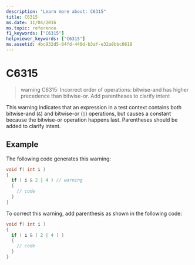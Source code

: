 ```yaml
---
description: "Learn more about: C6315"
title: C6315
ms.date: 11/04/2016
ms.topic: reference
f1_keywords: ["C6315"]
helpviewer_keywords: ["C6315"]
ms.assetid: 4bc932d5-04fd-440d-b3af-e32a8bbc0618
---
```

# C6315

> warning C6315: Incorrect order of operations: bitwise-and has higher precedence than bitwise-or. Add parentheses to clarify intent

This warning indicates that an expression in a test context contains both bitwise-and (`&`) and bitwise-or (`|`) operations, but causes a constant because the bitwise-or operation happens last. Parentheses should be added to clarify intent.

## Example

The following code generates this warning:

```cpp
void f( int i )
{
  if ( i & 2 | 4 ) // warning
  {
    // code
  }
}
```

To correct this warning, add parenthesis as shown in the following code:

```cpp
void f( int i )
{
  if ( i & ( 2 | 4 ) )
  {
    // code
  }
}
```

